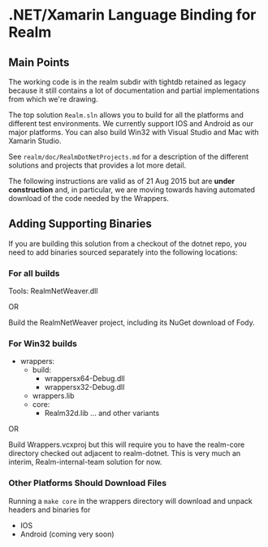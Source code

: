 # .NET/Xamarin Language Binding for Realm

Main Points
---------------
The working code is in the realm subdir with tightdb retained as legacy because it still contains a lot of documentation and partial implementations from which we're drawing.

The top solution `Realm.sln` allows you to build for all the platforms and different test environments. We currently support IOS and Android as our major platforms. You can also build Win32 with Visual Studio and Mac with Xamarin Studio.

See `realm/doc/RealmDotNetProjects.md` for a description of the different solutions and projects that provides a lot more detail.

The following instructions are valid as of 21 Aug 2015 but are **under construction** and, in particular, we are moving towards having automated download of the code needed by the Wrappers.


Adding Supporting Binaries
---------------------
If you are building this solution from a checkout of the dotnet repo, you need to add binaries sourced separately into the following locations:

### For all builds

Tools:
  RealmNetWeaver.dll

OR

Build the RealmNetWeaver project, including its NuGet download of Fody.

### For Win32 builds

* wrappers:
	* build:
		* wrappersx64-Debug.dll
		* wrappersx32-Debug.dll
	* wrappers.lib
	* core:
		* Realm32d.lib  ... and other variants

OR

Build Wrappers.vcxproj but this will require you to have the realm-core directory checked out adjacent to realm-dotnet. This is very much an interim, Realm-internal-team solution for now.

### Other Platforms Should Download Files	 ###

Running a `make core` in the wrappers directory will download and unpack headers and binaries for

* IOS
* Android (coming very soon)
